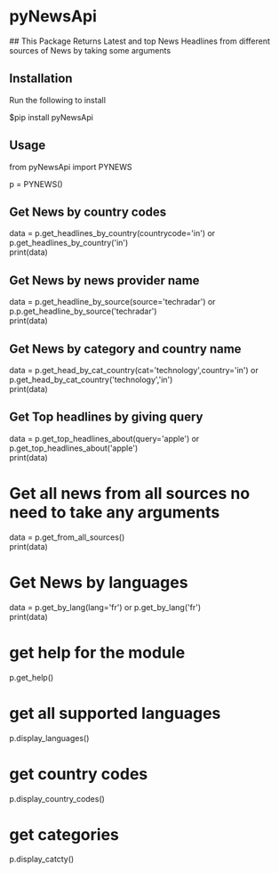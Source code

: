 <h1>pyNewsApi</h1>
## This Package Returns Latest and top News Headlines from different sources of News by taking some arguments

## Installation

Run the following to install

$pip install pyNewsApi

## Usage

from pyNewsApi import PYNEWS

p = PYNEWS()<br/>

## Get News by country codes
data = p.get_headlines_by_country(countrycode='in') or p.get_headlines_by_country('in')<br/>
print(data)<br/>

## Get News by news provider name

data = p.get_headline_by_source(source='techradar') or p.p.get_headline_by_source('techradar')<br/>
print(data)<br/>

## Get News by category and country name

data = p.get_head_by_cat_country(cat='technology',country='in') or p.get_head_by_cat_country('technology','in')<br/>
print(data)<br/>

## Get Top headlines by giving query

data = p.get_top_headlines_about(query='apple') or p.get_top_headlines_about('apple')<br/>
print(data)<br/>


# Get all news from all sources no need to take any arguments

data = p.get_from_all_sources()<br/>
print(data)<br/>

# Get News by languages

data = p.get_by_lang(lang='fr') or p.get_by_lang('fr')<br/>
print(data)

# get help for the module
p.get_help()

# get all supported languages
p.display_languages()

# get country codes
p.display_country_codes()

# get categories 
p.display_catcty()
